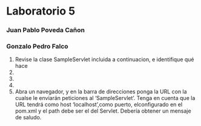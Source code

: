 # Laboratorio 5
### Juan Pablo Poveda Cañon
### Gonzalo Pedro Falco


1. Revise la clase SampleServlet incluida a continuacion, e identifique qué hace
2.
3.
4.
5. Abra un navegador, y en la barra de direcciones ponga la URL con la cualse le enviarán peticiones al ‘SampleServlet’. Tenga en cuenta que la URL tendrá
como host ‘localhost’,como puerto, elconfigurado en el pom.xml y el path debe ser el del Servlet. Debería obtener un mensaje de saludo.

